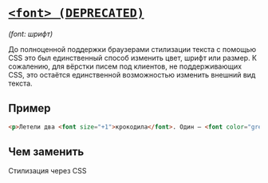 # [`<font> (DEPRECATED)`](../index.md)

_(font: шрифт)_

До полноценной поддержки браузерами стилизации текста с помощью CSS это был единственный способ изменить цвет, шрифт или размер. К сожалению, для вёрстки писем под клиентов, не поддерживающих CSS, это остаётся единственной возможностью изменить внешний вид текста.

## Пример

```html
<p>Летели два <font size="+1">крокодила</font>. Один — <font color="green">зелёный</font>, а другой — в Африку.</p>
```

## Чем заменить

Стилизация через CSS
